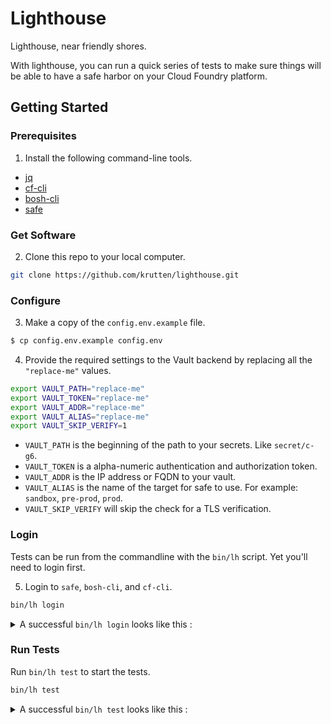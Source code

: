 # Lighthouse

Lighthouse, near friendly shores.

With lighthouse, you can run a quick series of tests to make sure things will be able to have a safe harbor on your Cloud Foundry platform.

## Getting Started

### Prerequisites

1. Install the following command-line tools.

* [jq](https://stedolan.github.io/jq/download/)
* [cf-cli](https://docs.cloudfoundry.org/cf-cli/install-go-cli.html)
* [bosh-cli](https://bosh.io/docs/cli-v2-install/)
* [safe](https://github.com/starkandwayne/safe#attention-homebrew-users)

### Get Software

2. Clone this repo to your local computer.

```bash
git clone https://github.com/krutten/lighthouse.git
```

### Configure

3. Make a copy of the `config.env.example` file.

```bash
$ cp config.env.example config.env
```

4. Provide the required settings to the Vault backend by replacing all the `"replace-me"` values.

```bash
export VAULT_PATH="replace-me"
export VAULT_TOKEN="replace-me"
export VAULT_ADDR="replace-me"
export VAULT_ALIAS="replace-me"
export VAULT_SKIP_VERIFY=1
```

* `VAULT_PATH` is the beginning of the path to your secrets.  Like `secret/c-g6`.
* `VAULT_TOKEN` is a alpha-numeric authentication and authorization token.
* `VAULT_ADDR` is the IP address or FQDN to your vault.
* `VAULT_ALIAS` is the name of the target for safe to use. For example: `sandbox`, `pre-prod`, `prod`.
* `VAULT_SKIP_VERIFY` will skip the check for a TLS verification.

### Login

Tests can be run from the commandline with the `bin/lh` script.  Yet you'll need to login first.

5. Login to `safe`, `bosh-cli`, and `cf-cli`.

```bash
bin/lh login
```

<p><details><summary>A successful <code>bin/lh login</code> looks like this :</summary>

```bash
$ bin/lh login


==\
===> Logging into safe.
==/

Now targeting lab at https://10.200.130.4

Authenticating against  at https://10.200.130.4


==\
===> Logging into bosh.
==/

Using environment '10.200.195.1' as client 'admin'

Name      xjkevin-bosh
UUID      7fc1393a-05b8-4312-a000-05f532a32465
Version   268.2.0 (00000000)
CPI       vsphere_cpi
Features  compiled_package_cache: disabled
          config_server: enabled
          local_dns: enabled
          power_dns: disabled
          snapshots: disabled
User      admin

Succeeded
Successfully authenticated with UAA

Succeeded


==\
===> Logging into cf.
==/

Setting api endpoint to https://api.system.xjkevin.scalecf.net...
OK

api endpoint:   https://api.system.xjkevin.scalecf.net
api version:    2.114.0
API endpoint: https://api.system.xjkevin.scalecf.net
Authenticating...
OK
Use 'cf target' to view or set your target org and space.
api endpoint:   https://api.system.xjkevin.scalecf.net
api version:    2.114.0
user:           admin
org:            system
space:          dev


==\
===> Logged into all systems.
==/
```

</details></p>

### Run Tests

Run `bin/lh test` to start the tests.

```bash
bin/lh test
```

<p><details><summary>A successful <code>bin/lh test</code> looks like this :</summary>

```bash
$ bin/lh test


==\
===> Running BOSH tests.
==/

PASSED


==\
===> Running CF tests.
==/

FAILED  Application data  validation for org 'starkandwayne'
REASON Org does not exist
FAILED  Application data  validation for org 'starkandwayne'
REASON Org does not exist
FAILED  Is feature flag diego_docker enabled?
FAILED  Is feature flag set_roles enabled?
REASON Feature flag set_roles does not exist
PASSED  Is feature flag env_var_visibility enabled?
PASSED  Is feature flag service_instance_sharing disabled?
FAILED  Is feature flag hide_marketplace_from_unauthenticated_users disabled?
REASON Feature flag hide_marketplace_from_unauthenticated_users does not exis
FAILED  Does org starkandwayne exist?
FAILED  Does org Idonotexist exist?
FAILED  Does org cfdev-org exist?
FAILED  Does the expected spaces exist in org cfdev-org?
REASON Org does not exit
FAILED  Does the expected spaces exist in org starkandwayne?
REASON Org does not exit
```

</details></p>